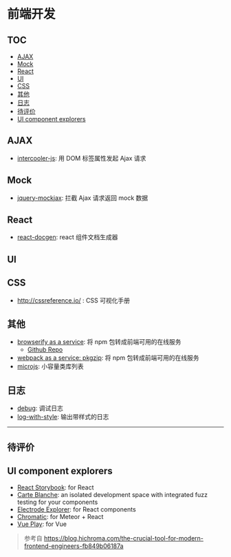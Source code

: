 # 前端开发

## TOC

<!-- MarkdownTOC GFM -->

- [AJAX](#ajax)
- [Mock](#mock)
- [React](#react)
- [UI](#ui)
- [CSS](#css)
- [其他](#其他)
- [日志](#日志)
- [待评价](#待评价)
- [UI component explorers](#ui-component-explorers)

<!-- /MarkdownTOC -->


## AJAX

- [intercooler-js](https://github.com/LeadDyno/intercooler-js): 用 DOM 标签属性发起 Ajax 请求

## Mock

- [jquery-mockjax](https://github.com/jakerella/jquery-mockjax): 拦截 Ajax 请求返回 mock 数据

## React

- [react-docgen](https://github.com/reactjs/react-docgen): react 组件文档生成器

## UI

## CSS

- http://cssreference.io/ : CSS 可视化手册

## 其他

- [browserify as a service](https://wzrd.in/): 将 npm 包转成前端可用的在线服务
  - [Github Repo](https://github.com/jfhbrook/wzrd.in)
- [webpack as a service: pkgzip](https://pkgzip.com/): 将 npm 包转成前端可用的在线服务
- [microjs](https://github.com/microjs/microjs.com): 小容量类库列表

## 日志

- [debug](https://github.com/visionmedia/debug): 调试日志
- [log-with-style](https://github.com/adamschwartz/log): 输出带样式的日志

-----

## 待评价

## UI component explorers

- [React Storybook](https://github.com/storybooks/react-storybook): for React
- [Carte Blanche](https://github.com/carteb/carte-blanche): an isolated development space with integrated fuzz testing for your components
- [Electrode Explorer](http://www.electrode.io/#electrode-tools): for React components
- [Chromatic](https://github.com/meteor/chromatic/): for Meteor + React
- [Vue Play](https://github.com/vue-play/vue-play): for Vue

> 参考自 https://blog.hichroma.com/the-crucial-tool-for-modern-frontend-engineers-fb849b06187a

